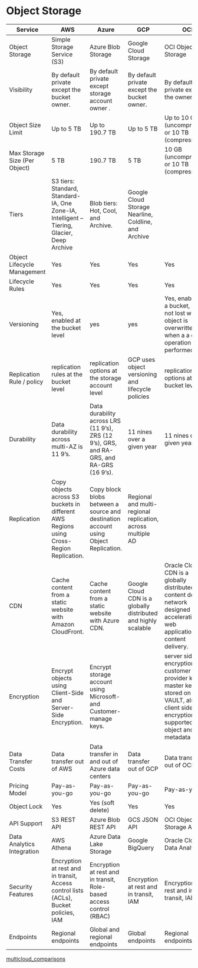 
# Object Storage 

| Service                 | AWS                                     | Azure                                          | GCP                                         | OCI                     |
| ----------------------- | --------------------------------------- | ----------------------------------------------- | ------------------------------------------- | ----------------------- |
| Object Storage          | Simple Storage Service (S3)              | Azure Blob Storage                              | Google Cloud Storage                        | OCI Object Storage      |
| Visibility              | By default private except the bucket owner. | By default private except storage account owner . | By default private except the bucket owner. | By default private except the owner. |
| Object Size Limit       | Up to 5 TB                               | Up to 190.7 TB                                  | Up to 5 TB                                  | Up to 10 GB (uncompressed) or 10 TB (compressed) |
| Max Storage Size (Per Object) | 5 TB                          | 190.7 TB                                       | 5 TB                                      | 10 GB (uncompressed) or 10 TB (compressed) |
| Tiers                   | S3 tiers: Standard, Standard-IA, One Zone-IA, Intelligent – Tiering, Glacier, Deep Archive | Blob tiers: Hot, Cool, and Archive.            | Google Cloud Storage Nearline, Coldline, and Archive |                         |
| Object Lifecycle Management | Yes                                | Yes                                             | Yes                                        | Yes                     |
| Lifecycle Rules         | Yes                                   | Yes                                             | Yes                                        | Yes                     |
| Versioning              | Yes, enabled at the bucket level        | yes                                             | yes                                        | Yes, enabled on a bucket, data is not lost when an object is overwritten or when a a delete operation is performed. |
| Replication Rule / policy | replication rules at the bucket level  | replication options at the storage account level | GCP uses object versioning and lifecycle policies | replication options at the bucket level |
| Durability              | Data durability across multi-AZ is 11 9’s. | Data durability across LRS (11 9’s), ZRS (12 9’s), GRS, and RA-GRS, and RA-GRS (16 9’s). | 11 nines over a given year | 11 nines over a given year |
| Replication             | Copy objects across S3 buckets in different AWS Regions using Cross-Region Replication. | Copy block blobs between a source and destination account using Object Replication. | Regional and multi-regional replication, across multiple AD |                         |
| CDN                     | Cache content from a static website with Amazon CloudFront. | Cache content from a static website with Azure CDN. | Google Cloud CDN is a globally distributed and highly scalable | Oracle Cloud CDN is a globally distributed content delivery network designed for accelerating web applications and content delivery. |
| Encryption               | Encrypt objects using Client-Side and Server-Side Encryption. | Encrypt storage account using Microsoft- and Customer-manage keys. | | server side encryption with customer provider key or master key stored on VAULT, also client side encryption is supported at the object and metadata level |
| Data Transfer Costs     | Data transfer out of AWS                  | Data transfer in and out of Azure data centers | Data transfer out of GCP                    | Data transfer out of OCI |
| Pricing Model           | Pay-as-you-go                            | Pay-as-you-go                                   | Pay-as-you-go                               | Pay-as-you-go           |
| Object Lock             | Yes                                     | Yes (soft delete)                              | Yes                                         | Yes                     |
| API Support             | S3 REST API                              | Azure Blob REST API                            | GCS JSON API                                | OCI Object Storage API   |
| Data Analytics Integration | AWS Athena                           | Azure Data Lake Storage                        | Google BigQuery                             | Oracle Cloud Data Analytics |
| Security Features       | Encryption at rest and in transit, Access control lists (ACLs), Bucket policies, IAM | Encryption at rest and in transit, Role-based access control (RBAC) | Encryption at rest and in transit, IAM | Encryption at rest and in transit, IAM |
| Endpoints               | Regional endpoints                       | Global and regional endpoints                   | Global endpoints                            | Regional endpoints        |


[multicloud_comparisons](https://github.com/asiandevs/multicloud_comparisons/blob/main/README.md)
